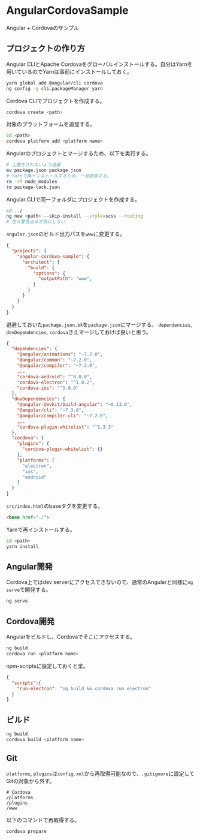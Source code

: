 # AngularCordovaSample

Angular + Cordovaのサンプル

## プロジェクトの作り方

Angular CLIとApache Cordovaをグローバルインストールする。自分はYarnを用いているのでYarnは事前にインストールしておく。

```bash
yarn global add @angular/cli cordova
ng config -g cli.packageManager yarn
```

Cordova CLIでプロジェクトを作成する。
```bash
cordova create <path>
```

対象のプラットフォームを追加する。
```bash
cd <path>
cordova platform add <platform name>
```

Angularのプロジェクトとマージするため、以下を実行する。

```bash
# 上書きされないよう退避
mv package.json package.json
# Yarnで再インストールするため、一旦削除する。
rm -rf node_modules
rm package-lock.json
```

Angular CLIで同一フォルダにプロジェクトを作成する。

```bash
cd ../
ng new <path> --skip-install --style=scss --routing
# 色々警告出るが気にしない
```

`angular.json`のビルド出力パスを`www`に変更する。

```json
{
  "projects": {
    "angular-cordova-sample": {
      "architect": {
        "build": {
          "options": {
            "outputPath": "www",
          }
        }
      }
    }
  }
}
```

退避しておいた`package.json.bk`を`package.json`にマージする。
`dependencies`, `devDependencies`, `cordova`さえマージしておけば良いと思う。

```json
{
  "dependencies": {
    "@angular/animations": "~7.2.0",
    "@angular/common": "~7.2.0",
    "@angular/compiler": "~7.2.0",
    ...
    "cordova-android": "^8.0.0",
    "cordova-electron": "^1.0.2",
    "cordova-ios": "^5.0.0"
  },
  "devDependencies": {
    "@angular-devkit/build-angular": "~0.13.0",
    "@angular/cli": "~7.3.8",
    "@angular/compiler-cli": "~7.2.0",
    ...
    "cordova-plugin-whitelist": "^1.3.3"
  },
  "cordova": {
    "plugins": {
      "cordova-plugin-whitelist": {}
    },
    "platforms": [
      "electron",
      "ios",
      "android"
    ]
  }
}
```

`src/index.html`のbaseタグを変更する。

```html
<base href="./">
```

Yarnで再インストールする。

```bash
cd <path>
yarn install
```

## Angular開発

Cordova上ではdev serverにアクセスできないので、通常のAngularと同様に`ng serve`で開発する。

```bash
ng serve
```

## Cordova開発

Angularをビルドし、Cordovaでそこにアクセスする。

```bash
ng build
cordova run <platform name>
```

npm-scriptsに設定しておくと楽。

```json
{
  "scripts":{
    "run-electron": "ng build && cordova run electron"
  }
}
```

## ビルド

```bash
ng build
cordova build <platform name>
```

## Git

`platforms`, `plugins`は`config.xml`から再取得可能なので、`.gitignore`に設定してGitの対象から外す。

```
# Cordova
/platforms
/plugins
/www
```

以下のコマンドで再取得する。

```bash
cordova prepare
```
